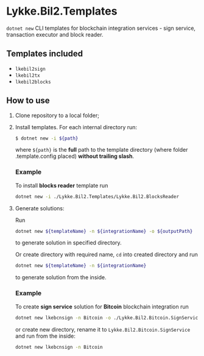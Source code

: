 # Lykke.Bil2.Templates

`dotnet new` CLI templates for blockchain integration services - sign service, transaction executor and block reader.

## Templates included

- `lkebil2sign`
- `lkebil2tx`
- `lkebil2blocks`

## How to use

1. Clone repository to a local folder;
2. Install templates. For each internal directory run:

    ```bash
    $ dotnet new -i ${path}
    ```

    where `${path}` is the __full__ path to the template directory (where folder .template.config placed) __without trailing slash__.

    ### Example

    To install __blocks reader__ template run

    ```bash
    dotnet new -i ./Lykke.Bil2.Templates/Lykke.Bil2.BlocksReader
    ```

3. Generate solutions:

    Run

    ```bash
    dotnet new ${templateName} -n ${integrationName} -o ${outputPath}
    ```

    to generate solution in specified directory.

    Or create directory with required name, `cd` into created directory and run

    ```bash
    dotnet new ${templateName} -n ${integrationName}
    ```

    to generate solution from the inside.

    ### Example

    To create __sign service__ solution for __Bitcoin__ blockchain integration run

    ```bash
    dotnet new lkebcnsign -n Bitcoin -o ./Lykke.Bil2.Bitcoin.SignService
    ```

    or create new directory, rename it to `Lykke.Bil2.Bitcoin.SignService` and run from the inside:

    ```bash
    dotnet new lkebcnsign -n Bitcoin 
    ```